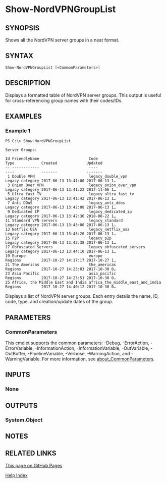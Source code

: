 ﻿---
external help file: NordVPN-Servers-help.xml
Module Name: NordVPN-Servers
online version: https://thefreeman193.github.io/NordVPN-Servers/Show-NordVPNGroupList.html
schema: 2.0.0
---

# Show-NordVPNGroupList

## SYNOPSIS
Shows all the NordVPN server groups in a neat format.

## SYNTAX

```
Show-NordVPNGroupList [<CommonParameters>]
```

## DESCRIPTION
Displays a formatted table of NordVPN server groups.
This output is useful for cross-referencing group names with their codes/IDs.

## EXAMPLES

### Example 1
```
PS C:\> Show-NordVPNGroupList

Server Groups:

Id FriendlyName                      Code                             Type            Created             Updated
-- ------------                      ----                             ----            -------             -------
 1 Double VPN                        legacy_double_vpn                Legacy category 2017-06-13 13:41:00 2017-06-13 1…
 3 Onion Over VPN                    legacy_onion_over_vpn            Legacy category 2017-06-13 13:41:22 2017-11-06 1…
 5 Ultra fast TV                     legacy_ultra_fast_tv             Legacy category 2017-06-13 13:41:42 2017-06-13 1…
 7 Anti DDoS                         legacy_anti_ddos                 Legacy category 2017-06-13 13:42:08 2017-06-13 1…
 9 Dedicated IP                      legacy_dedicated_ip              Legacy category 2017-06-13 13:42:36 2018-08-22 1…
11 Standard VPN servers              legacy_standard                  Legacy category 2017-06-13 13:43:00 2017-06-13 1…
13 Netflix USA                       legacy_netflix_usa               Legacy category 2017-06-13 13:43:20 2017-06-13 1…
15 P2P                               legacy_p2p                       Legacy category 2017-06-13 13:43:38 2017-06-13 1…
17 Obfuscated Servers                legacy_obfuscated_servers        Legacy category 2017-06-13 13:44:10 2017-06-13 1…
19 Europe                            europe                           Regions         2017-10-27 14:17:17 2017-10-27 1…
21 The Americas                      the_americas                     Regions         2017-10-27 14:23:03 2017-10-30 0…
23 Asia Pacific                      asia_pacific                     Regions         2017-10-27 14:23:51 2017-10-30 0…
25 Africa, the Middle East and India africa_the_middle_east_and_india Regions         2017-10-27 14:40:12 2017-10-30 0…
```

Displays a list of NordVPN server groups.
Each entry details the name, ID, code, type, and creation/update dates of the group.

## PARAMETERS

### CommonParameters
This cmdlet supports the common parameters: -Debug, -ErrorAction, -ErrorVariable, -InformationAction, -InformationVariable, -OutVariable, -OutBuffer, -PipelineVariable, -Verbose, -WarningAction, and -WarningVariable. For more information, see [about_CommonParameters](http://go.microsoft.com/fwlink/?LinkID=113216).

## INPUTS

### None
## OUTPUTS

### System.Object
## NOTES

## RELATED LINKS

[This page on GitHub Pages](https://thefreeman193.github.io/NordVPN-Servers/Show-NordVPNGroupList.html)

[Help Index]()

